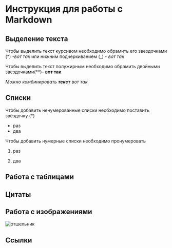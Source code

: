 # Инструкция для работы с Markdown

## Выделение текста
Чтобы выделить текст курсивом необходимо обрамить его звездочками (*) -*вот так*
или нижним подчеркиванием (_) - _вот так_

Чтобы выделить текст полужирным необходимо обрамить двойными звездочками(**)- **вот так**

_Можно комбинировать **текст** вот так_
## Списки
Чтобы добавить ненумерованные списки необходимо поставить звёздочку (*) 
* раз
* два

Чтобы добавить нумерные списки необходимо пронумеровать

1. раз

2. два

## Работа с таблицами


## Цитаты

## Работа с изображениями
![отшельник](home.jpg)

## Ссылки